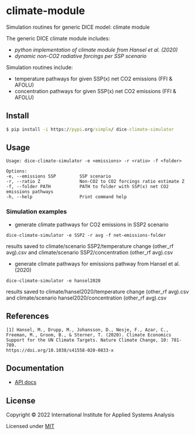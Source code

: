 # climate-module

Simulation routines for generic DICE model: climate module



The generic DICE climate module includes:
  * *python implementation of climate module from Hansel et al. (2020)*
  * *dynamic non-CO2 radiative forcings per SSP scenario*



Simulation routines include:
  * temperature pathways for given SSP(x) net CO2 emissions (FFI & AFOLU)
  * concentration pathways for given SSP(x) net CO2 emissions (FFI & AFOLU)

## Install

```cmd
$ pip install -i https://pypi.org/simple/ dice-climate-simulator
```

## Usage

  ```
  Usage: dice-climate-simulator -e <emissions> -r <ratio> -f <folder>

  Options:
  -e, --emissions SSP         SSP scenario
  -r, --ratio Z               Non-CO2 to CO2 forcings ratio estimate Z
  -f, --folder PATH           PATH to folder with SSP(x) net CO2 emissions pathways
  -h, --help                  Print command help
  ```

### Simulation examples

  * generate climate pathways for CO2 emissions in SSP2 scenario
  ```
  dice-climate-simulator -e SSP2 -r avg -f net-emissions-folder
  ```
  results saved to climate/scenario SSP2/temperature change (other_rf avg).csv
  and climate/scenario SSP2/concentration (other_rf avg).csv

  * generate climate pathways for emissions pathway from Hansel et al. (2020)
  ```
  dice-climate-simulator -e hansel2020
  ```
  results saved to climate/hansel2020/temperature change (other_rf avg).csv
  and climate/scenario hansel2020/concentration (other_rf avg).csv

## References

```
[1] Hansel, M., Drupp, M., Johansson, D., Nesje, F., Azar, C., Freeman, M., Groom, B., & Sterner, T. (2020). Climate Economics Support for the UN Climate Targets. Nature Climate Change, 10: 781-789.
https://doi.org/10.1038/s41558-020-0833-x
```

## Documentation

* [API docs](https://shchipts.github.io/generic-dice/)

## License

Copyright © 2022 International Institute for Applied Systems Analysis

Licensed under [MIT](http://opensource.org/licenses/MIT)
